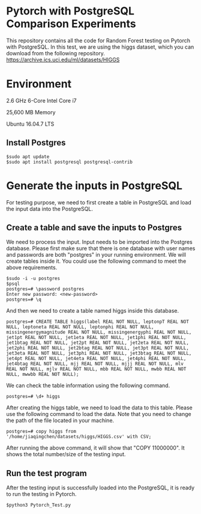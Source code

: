 # Pytorch with PostgreSQL Comparison Experiments

This repository contains all the code for Random Forest testing on Pytorch with PostgreSQL.
In this test, we are using the higgs dataset, which you can download from the following repository.
https://archive.ics.uci.edu/ml/datasets/HIGGS

# Environment
2.6 GHz 6-Core Intel Core i7

25,600 MB Memory

Ubuntu 16.04.7 LTS

## Install Postgres
```
$sudo apt update
$sudo apt install postgresql postgresql-contrib
```

# Generate the inputs in PostgreSQL
For testing purpose, we need to first create a table in PostgreSQL and load the input data into the PostgreSQL.

## Create a table and save the inputs to Postgres
We need to process the input. Input needs to be imported into the Postgres database. Please first make sure that there is one database with user names and passwords are both "postgres" in your running environment. We will create tables inside it. You could use the following command to meet the above requirements.
```
$sudo -i -u postgres
$psql
postgres=# \password postgres
Enter new password: <new-password>
postgres=# \q
```

And then we need to create a table named higgs inside this database.
```
postgres=# CREATE TABLE higgs(label REAL NOT NULL, leptonpT REAL NOT NULL, leptoneta REAL NOT NULL, leptonphi REAL NOT NULL, missingenergymagnitude REAL NOT NULL, missingenergyphi REAL NOT NULL, jet1pt REAL NOT NULL, jet1eta REAL NOT NULL, jet1phi REAL NOT NULL, jet1btag REAL NOT NULL, jet2pt REAL NOT NULL, jet2eta REAL NOT NULL, jet2phi REAL NOT NULL, jet2btag REAL NOT NULL, jet3pt REAL NOT NULL, jet3eta REAL NOT NULL, jet3phi REAL NOT NULL, jet3btag REAL NOT NULL, jet4pt REAL NOT NULL, jet4eta REAL NOT NULL, jet4phi REAL NOT NULL, jet4btag REAL NOT NULL, mjj REAL NOT NULL, mjjj REAL NOT NULL, mlv REAL NOT NULL, mjlv REAL NOT NULL, mbb REAL NOT NULL, mwbb REAL NOT NULL, mwwbb REAL NOT NULL);
```
We can check the table information using the following command.
```
postgres=# \d+ higgs
```
After creating the higgs table, we need to load the data to this table. Please use the following command to load the data. Note that you need to change the path of the file located in your machine.
```
postgres=# copy higgs from '/home/jiaqingchen/datasets/higgs/HIGGS.csv' with CSV;
```
After running the above command, it will show that "COPY 11000000". It shows the total number/size of the testing input.

## Run the test program
After the testing input is successfully loaded into the PostgreSQL, it is ready to run the testing in Pytorch.
```
$python3 Pytorch_Test.py
```
